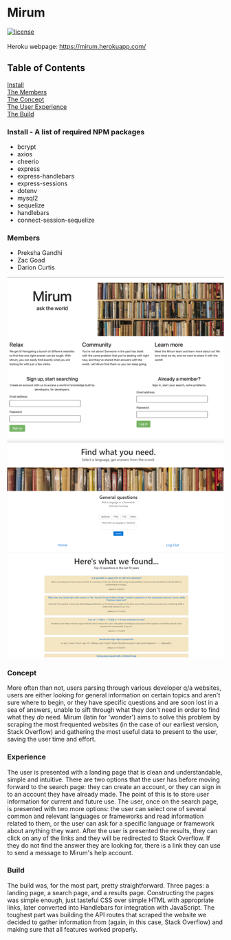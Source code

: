 # Mirum

[![license](https://img.shields.io/github/license/DAVFoundation/captain-n3m0.svg?style=flat-square)](https://github.com/DAVFoundation/captain-n3m0/blob/master/LICENSE)<br />
<br />
Heroku webpage: https://mirum.herokuapp.com/

## Table of Contents

[Install](#install)<br />
[The Members](#members)<br />
[The Concept](#concept)<br />
[The User Experience](#experience)<br />
[The Build](#build)<br />

### Install - A list of required NPM packages

- bcrypt
- axios
- cheerio
- express
- express-handlebars
- express-sessions
- dotenv
- mysql2
- sequelize
- handlebars
- connect-session-sequelize

### Members

- Preksha Gandhi
- Zac Goad
- Darion Curtis

![Alt text](assets/mirumlanding.png?raw=true "Optional Title")
![Alt text](assets/mirumsearch.png?raw=true "Optional Title")
![Alt text](assets/mirumresults.png?raw=true "Optional Title")

### Concept

More often than not, users parsing through various developer q/a websites, users are either looking for general information on certain topics and aren't sure where to begin, or they have specific questions and are soon lost in a sea of answers, unable to sift through what they don't need in order to find what they _do_ need. Mirum (latin for 'wonder') aims to solve this problem by scraping the most frequented websites (in the case of our earliest version, Stack Overflow) and gathering the most useful data to present to the user, saving the user time and effort.

### Experience

The user is presented with a landing page that is clean and understandable, simple and intuitive. There are two options that the user has before moving forward to the search page: they can create an account, or they can sign in to an account they have already made. The point of this is to store user information for current and future use. The user, once on the search page, is presented with two more options: the user can select one of several common and relevant languages or frameworks and read information related to them, or the user can ask for a specific language or framework about anything they want. After the user is presented the results, they can click on any of the links and they will be redirected to Stack Overflow. If they do not find the answer they are looking for, there is a link they can use to send a message to Mirum's help account.

### Build

The build was, for the most part, pretty straightforward. Three pages: a landing page, a search page, and a results page. Constructing the pages was simple enough, just tasteful CSS over simple HTML with appropriate links, later converted into Handlebars for integration with JavaScript. The toughest part was building the API routes that scraped the website we decided to gather information from (again, in this case, Stack Overflow) and making sure that all features worked properly.
